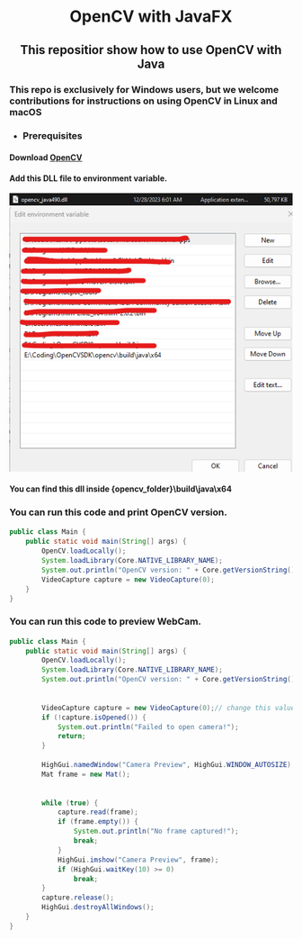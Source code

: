 # <h1 align="center">OpenCV with JavaFX</h1>

## <h2 align="center">This repositior show how to use OpenCV with Java</h2>
### This repo is exclusively for Windows users, but we welcome contributions for instructions on using OpenCV in Linux and macOS



* ### Prerequisites 

#### Download [OpenCV](https://opencv.org/releases)

#### Add this DLL file to environment variable.
![img.png](screenshot%2Fimg.png)
![img_1.png](screenshot%2Fimg_1.png)
#### You can find this dll inside {opencv_folder}\build\java\x64

### You can run this code and print OpenCV version.

```java
public class Main {
    public static void main(String[] args) {
        OpenCV.loadLocally();
        System.loadLibrary(Core.NATIVE_LIBRARY_NAME);
        System.out.println("OpenCV version: " + Core.getVersionString());
        VideoCapture capture = new VideoCapture(0);
    }
}
```

### You can run this code to preview WebCam.
```java
public class Main {
    public static void main(String[] args) {
        OpenCV.loadLocally();
        System.loadLibrary(Core.NATIVE_LIBRARY_NAME);
        System.out.println("OpenCV version: " + Core.getVersionString());
        
        
        VideoCapture capture = new VideoCapture(0);// change this value to something else if 0 isn't working for you.
        if (!capture.isOpened()) {
            System.out.println("Failed to open camera!");
            return;
        }

        HighGui.namedWindow("Camera Preview", HighGui.WINDOW_AUTOSIZE);
        Mat frame = new Mat();


        while (true) {
            capture.read(frame);
            if (frame.empty()) {
                System.out.println("No frame captured!");
                break;
            }
            HighGui.imshow("Camera Preview", frame);
            if (HighGui.waitKey(10) >= 0)
                break;
        }
        capture.release();
        HighGui.destroyAllWindows();
    }
}
```
